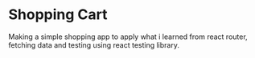# Shopping Cart

Making a simple shopping app to apply what i learned from react router, fetching data and testing using react testing library.